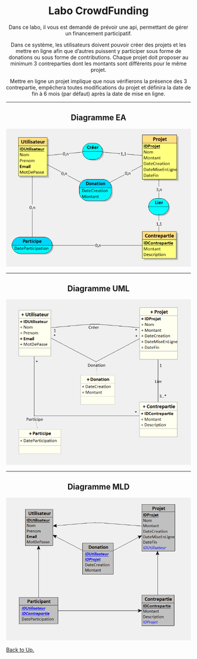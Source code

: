 <div align="center">
  
# <a name ="start">Labo CrowdFunding</a>

Dans ce labo, il vous est demandé de prévoir une api, permettant de gérer un financement
participatif.  

Dans ce système, les utilisateurs doivent pouvoir créer des projets et les mettre en ligne afin que
d’autres puissent y participer sous forme de donations ou sous forme de contributions.
Chaque projet doit proposer au minimum 3 contreparties dont les montants sont différents pour le
même projet.  

Mettre en ligne un projet implique que nous vérifierons la présence des 3 contrepartie, empêchera
toutes modifications du projet et définira la date de fin à 6 mois (par défaut) après la date de mise en
ligne.  

-------------------------------------

  
## Diagramme EA
![Diag-EA](https://github.com/8b477/LABO_Solution_BACK/blob/V2-Test/LABO_Entities/Schema/Diag_EA.png)

-------------------------------------

## Diagramme UML
![Diag-UML](https://github.com/8b477/LABO_Solution_BACK/blob/V2-Test/LABO_Entities/Schema/Diag_UML.png)


-------------------------------------

## Diagramme MLD
![Diag-MLD](https://github.com/8b477/LABO_Solution_BACK/blob/V2-Test/LABO_Entities/Schema/Diag_MLD.png)

</div>

[Back to Up.](#start)
